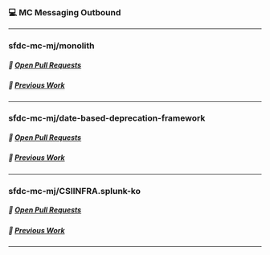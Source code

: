 
### :computer: MC Messaging Outbound

___
### sfdc-mc-mj/monolith
##### :wrench: [Open Pull Requests](https://github.com/sfdc-mc-mj/monolith/issues?q=assignee%3Abdicicco-sf+is%3Aopen)
##### :hammer: [Previous Work](https://github.com/sfdc-mc-mj/monolith/issues?q=assignee%3Abdicicco-sf+is%3Aclosed)
___
### sfdc-mc-mj/date-based-deprecation-framework
##### :wrench: [Open Pull Requests](https://github.com/sfdc-mc-mj/date-based-deprecation-framework/issues?q=assignee%3Abdicicco-sf+is%3Aopen)
##### :hammer: [Previous Work](https://github.com/sfdc-mc-mj/date-based-deprecation-framework/issues?q=assignee%3Abdicicco-sf+is%3Aclosed)
___
### sfdc-mc-mj/CSIINFRA.splunk-ko
##### :wrench: [Open Pull Requests](https://github.com/sfdc-mc-mj/CSIINFRA.splunk-ko/issues?q=assignee%3Abdicicco-sf+is%3Aopen)
##### :hammer: [Previous Work](https://github.com/sfdc-mc-mj/CSIINFRA.splunk-ko/issues?q=assignee%3Abdicicco-sf+is%3Aclosed)
___
